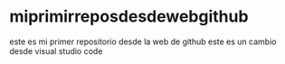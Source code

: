 # miprimirreposdesdewebgithub
este es mi primer repositorio desde la web de github
este  es un cambio desde visual studio code 